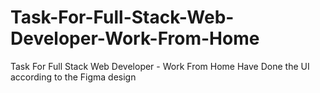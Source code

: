 # Task-For-Full-Stack-Web-Developer-Work-From-Home
Task For Full Stack Web Developer - Work From Home
Have Done the UI according to the Figma design
